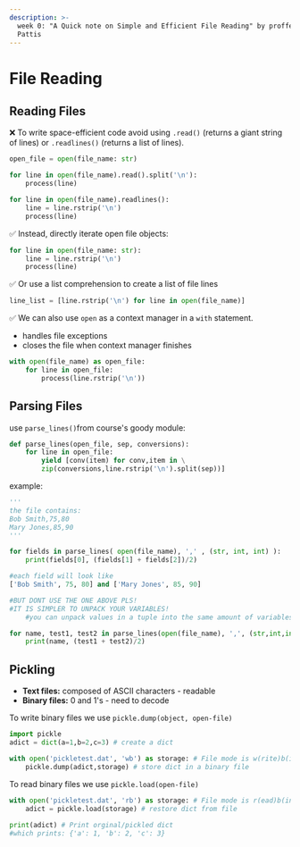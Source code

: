 ```yaml
---
description: >-
  week 0: "A Quick note on Simple and Efficient File Reading" by proffesor
  Pattis
---
```


# File Reading

## Reading Files

❌ To write space-efficient code avoid using `.read()` \(returns a giant string of lines\) or `.readlines()` \(returns a list of lines\). 

```python
open_file = open(file_name: str)

for line in open(file_name).read().split('\n'):
    process(line)

for line in open(file_name).readlines():
    line = line.rstrip('\n')
    process(line)
```

✅ Instead, directly iterate open file objects:

```python
for line in open(file_name: str):
    line = line.rstrip('\n')
    process(line)
```

✅ Or use a list comprehension to create a list of file lines

```python
line_list = [line.rstrip('\n') for line in open(file_name)]
```

✅ We can also use `open` as a context manager in a `with` statement.  
- handles file exceptions   
- closes the file  when context manager finishes

```python
with open(file_name) as open_file:
    for line in open_file:
        process(line.rstrip('\n'))
```

## Parsing Files

use `parse_lines()`from course's goody module:

```python
def parse_lines(open_file, sep, conversions): 
    for line in open_file: 
        yield [conv(item) for conv,item in \
        zip(conversions,line.rstrip('\n').split(sep))]
```

example:

```python
'''
the file contains:
Bob Smith,75,80
Mary Jones,85,90
'''

for fields in parse_lines( open(file_name), ',' , (str, int, int) ):
    print(fields[0], (fields[1] + fields[2])/2)

#each field will look like
['Bob Smith', 75, 80] and ['Mary Jones', 85, 90]

#BUT DONT USE THE ONE ABOVE PLS!
#IT IS SIMPLER TO UNPACK YOUR VARIABLES!
    #you can unpack values in a tuple into the same amount of variables

for name, test1, test2 in parse_lines(open(file_name), ',', (str,int,int)):
    print(name, (test1 + test2)/2)
```

## Pickling

* **Text files:** composed of ASCII characters - readable
* **Binary files:** 0 and 1's - need to decode

To write binary files we use `pickle.dump(object, open-file)`

```python
import pickle 
adict = dict(a=1,b=2,c=3) # create a dict 

with open('pickletest.dat', 'wb') as storage: # File mode is w(rite)b(inary) 
    pickle.dump(adict,storage) # store dict in a binary file
```

To read binary files we use `pickle.load(open-file)`

```python
with open('pickletest.dat', 'rb') as storage: # File mode is r(ead)b(inary) 
    adict = pickle.load(storage) # restore dict from file 
    
print(adict) # Print orginal/pickled dict 
#which prints: {'a': 1, 'b': 2, 'c': 3}
```

